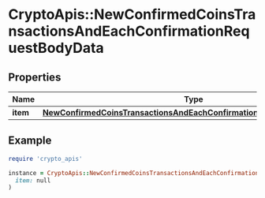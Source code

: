 # CryptoApis::NewConfirmedCoinsTransactionsAndEachConfirmationRequestBodyData

## Properties

| Name | Type | Description | Notes |
| ---- | ---- | ----------- | ----- |
| **item** | [**NewConfirmedCoinsTransactionsAndEachConfirmationRequestBodyDataItem**](NewConfirmedCoinsTransactionsAndEachConfirmationRequestBodyDataItem.md) |  |  |

## Example

```ruby
require 'crypto_apis'

instance = CryptoApis::NewConfirmedCoinsTransactionsAndEachConfirmationRequestBodyData.new(
  item: null
)
```

